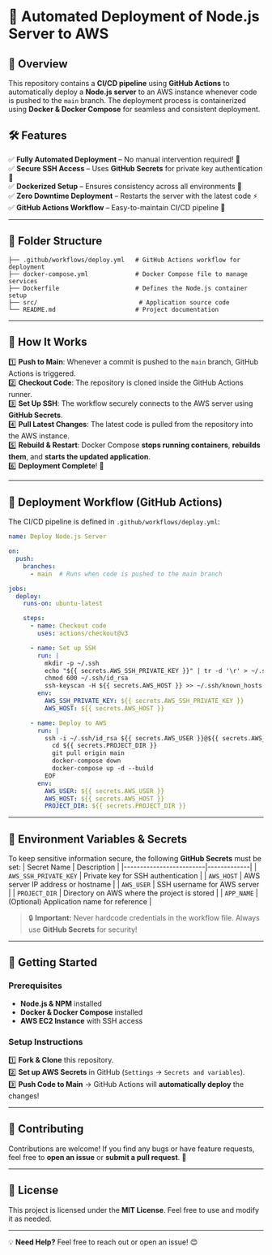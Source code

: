 # 🚀 Automated Deployment of Node.js Server to AWS

## 📌 Overview
This repository contains a **CI/CD pipeline** using **GitHub Actions** to automatically deploy a **Node.js server** to an AWS instance whenever code is pushed to the `main` branch. The deployment process is containerized using **Docker & Docker Compose** for seamless and consistent deployment.

## 🛠️ Features
✅ **Fully Automated Deployment** – No manual intervention required! 🚀  
✅ **Secure SSH Access** – Uses **GitHub Secrets** for private key authentication 🔑  
✅ **Dockerized Setup** – Ensures consistency across all environments 🐳  
✅ **Zero Downtime Deployment** – Restarts the server with the latest code ⚡  
✅ **GitHub Actions Workflow** – Easy-to-maintain CI/CD pipeline 🤖  

---

## 📂 Folder Structure
```plaintext
├── .github/workflows/deploy.yml   # GitHub Actions workflow for deployment
├── docker-compose.yml             # Docker Compose file to manage services
├── Dockerfile                     # Defines the Node.js container setup
├── src/                            # Application source code
└── README.md                      # Project documentation
```

---

## 🔧 How It Works
1️⃣ **Push to Main**: Whenever a commit is pushed to the `main` branch, GitHub Actions is triggered.  
2️⃣ **Checkout Code**: The repository is cloned inside the GitHub Actions runner.  
3️⃣ **Set Up SSH**: The workflow securely connects to the AWS server using **GitHub Secrets**.  
4️⃣ **Pull Latest Changes**: The latest code is pulled from the repository into the AWS instance.  
5️⃣ **Rebuild & Restart**: Docker Compose **stops running containers**, **rebuilds them**, and **starts the updated application**.  
6️⃣ **Deployment Complete**! 🎉

---

## 🚀 Deployment Workflow (GitHub Actions)
The CI/CD pipeline is defined in `.github/workflows/deploy.yml`:

```yaml
name: Deploy Node.js Server

on:
  push:
    branches:
      - main  # Runs when code is pushed to the main branch

jobs:
  deploy:
    runs-on: ubuntu-latest

    steps:
      - name: Checkout code
        uses: actions/checkout@v3

      - name: Set up SSH
        run: |
          mkdir -p ~/.ssh
          echo "${{ secrets.AWS_SSH_PRIVATE_KEY }}" | tr -d '\r' > ~/.ssh/id_rsa
          chmod 600 ~/.ssh/id_rsa
          ssh-keyscan -H ${{ secrets.AWS_HOST }} >> ~/.ssh/known_hosts
        env:
          AWS_SSH_PRIVATE_KEY: ${{ secrets.AWS_SSH_PRIVATE_KEY }}
          AWS_HOST: ${{ secrets.AWS_HOST }}

      - name: Deploy to AWS
        run: |
          ssh -i ~/.ssh/id_rsa ${{ secrets.AWS_USER }}@${{ secrets.AWS_HOST }} << 'EOF'
            cd ${{ secrets.PROJECT_DIR }}
            git pull origin main
            docker-compose down
            docker-compose up -d --build
          EOF
        env:
          AWS_USER: ${{ secrets.AWS_USER }}
          AWS_HOST: ${{ secrets.AWS_HOST }}
          PROJECT_DIR: ${{ secrets.PROJECT_DIR }}
```

---

## 🔐 Environment Variables & Secrets
To keep sensitive information secure, the following **GitHub Secrets** must be set:
| Secret Name             | Description |
|-------------------------|-------------|
| `AWS_SSH_PRIVATE_KEY`  | Private key for SSH authentication |
| `AWS_HOST`             | AWS server IP address or hostname |
| `AWS_USER`             | SSH username for AWS server |
| `PROJECT_DIR`          | Directory on AWS where the project is stored |
| `APP_NAME`             | (Optional) Application name for reference |

> 🔒 **Important:** Never hardcode credentials in the workflow file. Always use **GitHub Secrets** for security!

---

## 📢 Getting Started
### Prerequisites
- **Node.js & NPM** installed
- **Docker & Docker Compose** installed
- **AWS EC2 Instance** with SSH access

### Setup Instructions
1️⃣ **Fork & Clone** this repository.  
2️⃣ **Set up AWS Secrets** in GitHub (`Settings` → `Secrets and variables`).  
3️⃣ **Push Code to Main** → GitHub Actions will **automatically deploy** the changes!  

---

## 🤝 Contributing
Contributions are welcome! If you find any bugs or have feature requests, feel free to **open an issue** or **submit a pull request**. 🚀

---

## 📜 License
This project is licensed under the **MIT License**. Feel free to use and modify it as needed.

---

💡 **Need Help?** Feel free to reach out or open an issue! 😊
